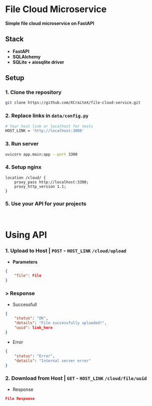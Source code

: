 # File Cloud Microservice

**Simple file cloud microservice on FastAPI**

## Stack
- **FastAPI**
- **SQLAlchemy**
- **SQLite + aiosqlite driver**

## Setup

### 1. Clone the repository

```bash
git clone https://github.com/XCraiteX/file-cloud-service.git
```

### 2. Replace links in `data/config.py`

```bash
# Your host link or localhost for tests
HOST_LINK = 'http://localhost:3000'
```

### 3. Run server

```bash
uvicorn app.main:app --port 3300  
```

### 4. Setup nginx 

```nginx
location /cloud/ {
    proxy_pass http://localhost:3300;
    proxy_http_version 1.1;
}
```

### 5. Use your API for your projects
<br>

# Using API

### 1. Upload to Host | `POST` - `HOST_LINK` `/cloud/upload`

- **Parameters**

```json
{
    "file": File
}
```
  
###  > Response

- Successfull

```json
{ 
    "status": "OK", 
    "details": "File successfully uploaded!", 
    "uuid": link_here 
}
```

- Error

```json
{
    "status": "Error",
    "details": "Internal server error"
}
```

### 2. Download from Host | `GET` - `HOST_LINK` `/cloud/file/uuid`

-  Response

```JSON
File Response
```